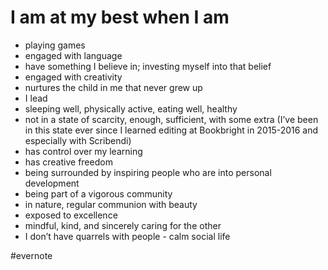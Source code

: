 # I am at my best when I am

- playing games
- engaged with language
- have something I believe in; investing myself into that belief
- engaged with creativity
- nurtures the child in me that never grew up
- I lead
- sleeping well, physically active, eating well, healthy
- not in a state of scarcity, enough, sufficient, with some extra (I’ve been in this state ever since I learned editing at Bookbright in 2015-2016 and especially with Scribendi)
- has control over my learning
- has creative freedom
- being surrounded by inspiring people who are into personal development
- being part of a vigorous community
- in nature, regular communion with beauty
- exposed to excellence
- mindful, kind, and sincerely caring for the other
- I don’t have quarrels with people - calm social life

\#evernote

